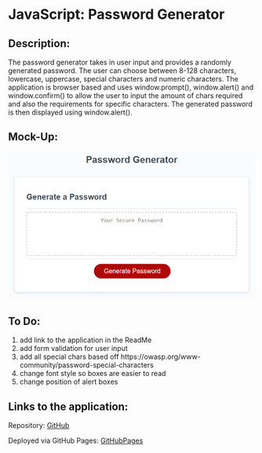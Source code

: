 # JavaScript: Password Generator

## Description:

The password generator takes in user input and provides a randomly generated password. The user can choose between 8-128 characters, lowercase, uppercase, special characters and numeric characters. The application is browser based and uses window.prompt(), window.alert() and window.confirm() to allow the user to input the amount of chars required and also the requirements for specific characters. The generated password is then displayed using window.alert().

## Mock-Up:


![Application Landing Page](/Resources/Images/ApplicationLandingPage.png)



## To Do:
<ol>
  <li>add link to the application in the ReadMe</li>
  <li>add form validation for user input</li>
  <li>add all special chars based off https://owasp.org/www-community/password-special-characters </li>
  <li>change font style so boxes are easier to read</li>
  <li>change position of alert boxes</li>
</ol>

## Links to the application:
Repository: [GitHub](https://github.com/stanno03/PasswordGenerator2.0)

Deployed via GitHub Pages: [GitHubPages](https://stanno03.github.io/PasswordGenerator2.0/)

